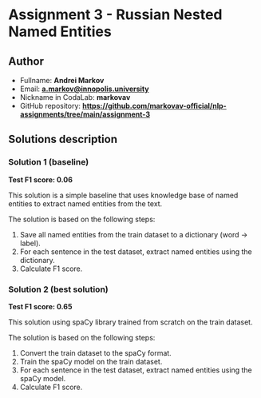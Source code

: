# Assignment 3 - Russian Nested Named Entities

## Author
- Fullname: **Andrei Markov**
- Email: **a.markov@innopolis.university**
- Nickname in CodaLab: **markovav**
- GitHub repository: **https://github.com/markovav-official/nlp-assignments/tree/main/assignment-3**

## Solutions description

### Solution 1 (baseline)

**Test F1 score: 0.06**

This solution is a simple baseline that uses knowledge base of named entities to extract named entities from the text. 

The solution is based on the following steps:
1. Save all named entities from the train dataset to a dictionary (word -> label).
2. For each sentence in the test dataset, extract named entities using the dictionary.
3. Calculate F1 score.

### Solution 2 (best solution)

**Test F1 score: 0.65**

This solution using spaCy library trained from scratch on the train dataset. 

The solution is based on the following steps:
1. Convert the train dataset to the spaCy format.
2. Train the spaCy model on the train dataset.
3. For each sentence in the test dataset, extract named entities using the spaCy model.
4. Calculate F1 score.